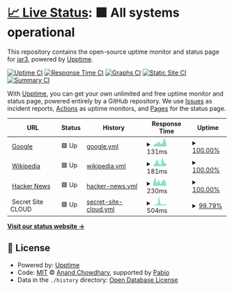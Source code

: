 # [📈 Live Status](https://capatres.com.ar): <!--live status--> **🟩 All systems operational**

This repository contains the open-source uptime monitor and status page for [jar3](https://capatres.com.ar), powered by [Upptime](https://github.com/upptime/upptime).

[![Uptime CI](https://github.com/jar3/upptime/workflows/Uptime%20CI/badge.svg)](https://github.com/jar3/upptime/actions?query=workflow%3A%22Uptime+CI%22)
[![Response Time CI](https://github.com/jar3/upptime/workflows/Response%20Time%20CI/badge.svg)](https://github.com/jar3/upptime/actions?query=workflow%3A%22Response+Time+CI%22)
[![Graphs CI](https://github.com/jar3/upptime/workflows/Graphs%20CI/badge.svg)](https://github.com/jar3/upptime/actions?query=workflow%3A%22Graphs+CI%22)
[![Static Site CI](https://github.com/jar3/upptime/workflows/Static%20Site%20CI/badge.svg)](https://github.com/jar3/upptime/actions?query=workflow%3A%22Static+Site+CI%22)
[![Summary CI](https://github.com/jar3/upptime/workflows/Summary%20CI/badge.svg)](https://github.com/jar3/upptime/actions?query=workflow%3A%22Summary+CI%22)

With [Upptime](https://upptime.js.org), you can get your own unlimited and free uptime monitor and status page, powered entirely by a GitHub repository. We use [Issues](https://github.com/jar3/upptime/issues) as incident reports, [Actions](https://github.com/jar3/upptime/actions) as uptime monitors, and [Pages](https://capatres.com.ar) for the status page.

<!--start: status pages-->
<!-- This summary is generated by Upptime (https://github.com/upptime/upptime) -->
<!-- Do not edit this manually, your changes will be overwritten -->
<!-- prettier-ignore -->
| URL | Status | History | Response Time | Uptime |
| --- | ------ | ------- | ------------- | ------ |
| <img alt="" src="https://icons.duckduckgo.com/ip3/www.google.com.ico" height="13"> [Google](https://www.google.com) | 🟩 Up | [google.yml](https://github.com/jar3/upptime/commits/HEAD/history/google.yml) | <details><summary><img alt="Response time graph" src="./graphs/google/response-time-week.png" height="20"> 131ms</summary><br><a href="https://jar3.github.io/upptime/history/google"><img alt="Response time 110" src="https://img.shields.io/endpoint?url=https%3A%2F%2Fraw.githubusercontent.com%2Fjar3%2Fupptime%2FHEAD%2Fapi%2Fgoogle%2Fresponse-time.json"></a><br><a href="https://jar3.github.io/upptime/history/google"><img alt="24-hour response time 98" src="https://img.shields.io/endpoint?url=https%3A%2F%2Fraw.githubusercontent.com%2Fjar3%2Fupptime%2FHEAD%2Fapi%2Fgoogle%2Fresponse-time-day.json"></a><br><a href="https://jar3.github.io/upptime/history/google"><img alt="7-day response time 131" src="https://img.shields.io/endpoint?url=https%3A%2F%2Fraw.githubusercontent.com%2Fjar3%2Fupptime%2FHEAD%2Fapi%2Fgoogle%2Fresponse-time-week.json"></a><br><a href="https://jar3.github.io/upptime/history/google"><img alt="30-day response time 105" src="https://img.shields.io/endpoint?url=https%3A%2F%2Fraw.githubusercontent.com%2Fjar3%2Fupptime%2FHEAD%2Fapi%2Fgoogle%2Fresponse-time-month.json"></a><br><a href="https://jar3.github.io/upptime/history/google"><img alt="1-year response time 110" src="https://img.shields.io/endpoint?url=https%3A%2F%2Fraw.githubusercontent.com%2Fjar3%2Fupptime%2FHEAD%2Fapi%2Fgoogle%2Fresponse-time-year.json"></a></details> | <details><summary><a href="https://jar3.github.io/upptime/history/google">100.00%</a></summary><a href="https://jar3.github.io/upptime/history/google"><img alt="All-time uptime 100.00%" src="https://img.shields.io/endpoint?url=https%3A%2F%2Fraw.githubusercontent.com%2Fjar3%2Fupptime%2FHEAD%2Fapi%2Fgoogle%2Fuptime.json"></a><br><a href="https://jar3.github.io/upptime/history/google"><img alt="24-hour uptime 100.00%" src="https://img.shields.io/endpoint?url=https%3A%2F%2Fraw.githubusercontent.com%2Fjar3%2Fupptime%2FHEAD%2Fapi%2Fgoogle%2Fuptime-day.json"></a><br><a href="https://jar3.github.io/upptime/history/google"><img alt="7-day uptime 100.00%" src="https://img.shields.io/endpoint?url=https%3A%2F%2Fraw.githubusercontent.com%2Fjar3%2Fupptime%2FHEAD%2Fapi%2Fgoogle%2Fuptime-week.json"></a><br><a href="https://jar3.github.io/upptime/history/google"><img alt="30-day uptime 100.00%" src="https://img.shields.io/endpoint?url=https%3A%2F%2Fraw.githubusercontent.com%2Fjar3%2Fupptime%2FHEAD%2Fapi%2Fgoogle%2Fuptime-month.json"></a><br><a href="https://jar3.github.io/upptime/history/google"><img alt="1-year uptime 99.99%" src="https://img.shields.io/endpoint?url=https%3A%2F%2Fraw.githubusercontent.com%2Fjar3%2Fupptime%2FHEAD%2Fapi%2Fgoogle%2Fuptime-year.json"></a></details>
| <img alt="" src="https://icons.duckduckgo.com/ip3/en.wikipedia.org.ico" height="13"> [Wikipedia](https://en.wikipedia.org) | 🟩 Up | [wikipedia.yml](https://github.com/jar3/upptime/commits/HEAD/history/wikipedia.yml) | <details><summary><img alt="Response time graph" src="./graphs/wikipedia/response-time-week.png" height="20"> 181ms</summary><br><a href="https://jar3.github.io/upptime/history/wikipedia"><img alt="Response time 182" src="https://img.shields.io/endpoint?url=https%3A%2F%2Fraw.githubusercontent.com%2Fjar3%2Fupptime%2FHEAD%2Fapi%2Fwikipedia%2Fresponse-time.json"></a><br><a href="https://jar3.github.io/upptime/history/wikipedia"><img alt="24-hour response time 201" src="https://img.shields.io/endpoint?url=https%3A%2F%2Fraw.githubusercontent.com%2Fjar3%2Fupptime%2FHEAD%2Fapi%2Fwikipedia%2Fresponse-time-day.json"></a><br><a href="https://jar3.github.io/upptime/history/wikipedia"><img alt="7-day response time 181" src="https://img.shields.io/endpoint?url=https%3A%2F%2Fraw.githubusercontent.com%2Fjar3%2Fupptime%2FHEAD%2Fapi%2Fwikipedia%2Fresponse-time-week.json"></a><br><a href="https://jar3.github.io/upptime/history/wikipedia"><img alt="30-day response time 173" src="https://img.shields.io/endpoint?url=https%3A%2F%2Fraw.githubusercontent.com%2Fjar3%2Fupptime%2FHEAD%2Fapi%2Fwikipedia%2Fresponse-time-month.json"></a><br><a href="https://jar3.github.io/upptime/history/wikipedia"><img alt="1-year response time 182" src="https://img.shields.io/endpoint?url=https%3A%2F%2Fraw.githubusercontent.com%2Fjar3%2Fupptime%2FHEAD%2Fapi%2Fwikipedia%2Fresponse-time-year.json"></a></details> | <details><summary><a href="https://jar3.github.io/upptime/history/wikipedia">100.00%</a></summary><a href="https://jar3.github.io/upptime/history/wikipedia"><img alt="All-time uptime 100.00%" src="https://img.shields.io/endpoint?url=https%3A%2F%2Fraw.githubusercontent.com%2Fjar3%2Fupptime%2FHEAD%2Fapi%2Fwikipedia%2Fuptime.json"></a><br><a href="https://jar3.github.io/upptime/history/wikipedia"><img alt="24-hour uptime 100.00%" src="https://img.shields.io/endpoint?url=https%3A%2F%2Fraw.githubusercontent.com%2Fjar3%2Fupptime%2FHEAD%2Fapi%2Fwikipedia%2Fuptime-day.json"></a><br><a href="https://jar3.github.io/upptime/history/wikipedia"><img alt="7-day uptime 100.00%" src="https://img.shields.io/endpoint?url=https%3A%2F%2Fraw.githubusercontent.com%2Fjar3%2Fupptime%2FHEAD%2Fapi%2Fwikipedia%2Fuptime-week.json"></a><br><a href="https://jar3.github.io/upptime/history/wikipedia"><img alt="30-day uptime 100.00%" src="https://img.shields.io/endpoint?url=https%3A%2F%2Fraw.githubusercontent.com%2Fjar3%2Fupptime%2FHEAD%2Fapi%2Fwikipedia%2Fuptime-month.json"></a><br><a href="https://jar3.github.io/upptime/history/wikipedia"><img alt="1-year uptime 100.00%" src="https://img.shields.io/endpoint?url=https%3A%2F%2Fraw.githubusercontent.com%2Fjar3%2Fupptime%2FHEAD%2Fapi%2Fwikipedia%2Fuptime-year.json"></a></details>
| <img alt="" src="https://icons.duckduckgo.com/ip3/news.ycombinator.com.ico" height="13"> [Hacker News](https://news.ycombinator.com) | 🟩 Up | [hacker-news.yml](https://github.com/jar3/upptime/commits/HEAD/history/hacker-news.yml) | <details><summary><img alt="Response time graph" src="./graphs/hacker-news/response-time-week.png" height="20"> 230ms</summary><br><a href="https://jar3.github.io/upptime/history/hacker-news"><img alt="Response time 341" src="https://img.shields.io/endpoint?url=https%3A%2F%2Fraw.githubusercontent.com%2Fjar3%2Fupptime%2FHEAD%2Fapi%2Fhacker-news%2Fresponse-time.json"></a><br><a href="https://jar3.github.io/upptime/history/hacker-news"><img alt="24-hour response time 369" src="https://img.shields.io/endpoint?url=https%3A%2F%2Fraw.githubusercontent.com%2Fjar3%2Fupptime%2FHEAD%2Fapi%2Fhacker-news%2Fresponse-time-day.json"></a><br><a href="https://jar3.github.io/upptime/history/hacker-news"><img alt="7-day response time 230" src="https://img.shields.io/endpoint?url=https%3A%2F%2Fraw.githubusercontent.com%2Fjar3%2Fupptime%2FHEAD%2Fapi%2Fhacker-news%2Fresponse-time-week.json"></a><br><a href="https://jar3.github.io/upptime/history/hacker-news"><img alt="30-day response time 331" src="https://img.shields.io/endpoint?url=https%3A%2F%2Fraw.githubusercontent.com%2Fjar3%2Fupptime%2FHEAD%2Fapi%2Fhacker-news%2Fresponse-time-month.json"></a><br><a href="https://jar3.github.io/upptime/history/hacker-news"><img alt="1-year response time 341" src="https://img.shields.io/endpoint?url=https%3A%2F%2Fraw.githubusercontent.com%2Fjar3%2Fupptime%2FHEAD%2Fapi%2Fhacker-news%2Fresponse-time-year.json"></a></details> | <details><summary><a href="https://jar3.github.io/upptime/history/hacker-news">100.00%</a></summary><a href="https://jar3.github.io/upptime/history/hacker-news"><img alt="All-time uptime 100.00%" src="https://img.shields.io/endpoint?url=https%3A%2F%2Fraw.githubusercontent.com%2Fjar3%2Fupptime%2FHEAD%2Fapi%2Fhacker-news%2Fuptime.json"></a><br><a href="https://jar3.github.io/upptime/history/hacker-news"><img alt="24-hour uptime 100.00%" src="https://img.shields.io/endpoint?url=https%3A%2F%2Fraw.githubusercontent.com%2Fjar3%2Fupptime%2FHEAD%2Fapi%2Fhacker-news%2Fuptime-day.json"></a><br><a href="https://jar3.github.io/upptime/history/hacker-news"><img alt="7-day uptime 100.00%" src="https://img.shields.io/endpoint?url=https%3A%2F%2Fraw.githubusercontent.com%2Fjar3%2Fupptime%2FHEAD%2Fapi%2Fhacker-news%2Fuptime-week.json"></a><br><a href="https://jar3.github.io/upptime/history/hacker-news"><img alt="30-day uptime 100.00%" src="https://img.shields.io/endpoint?url=https%3A%2F%2Fraw.githubusercontent.com%2Fjar3%2Fupptime%2FHEAD%2Fapi%2Fhacker-news%2Fuptime-month.json"></a><br><a href="https://jar3.github.io/upptime/history/hacker-news"><img alt="1-year uptime 100.00%" src="https://img.shields.io/endpoint?url=https%3A%2F%2Fraw.githubusercontent.com%2Fjar3%2Fupptime%2FHEAD%2Fapi%2Fhacker-news%2Fuptime-year.json"></a></details>
| <img alt="" src="https://icons.duckduckgo.com/ip3/null.ico" height="13"> Secret Site CLOUD | 🟩 Up | [secret-site-cloud.yml](https://github.com/jar3/upptime/commits/HEAD/history/secret-site-cloud.yml) | <details><summary><img alt="Response time graph" src="./graphs/secret-site-cloud/response-time-week.png" height="20"> 504ms</summary><br><a href="https://jar3.github.io/upptime/history/secret-site-cloud"><img alt="Response time 693" src="https://img.shields.io/endpoint?url=https%3A%2F%2Fraw.githubusercontent.com%2Fjar3%2Fupptime%2FHEAD%2Fapi%2Fsecret-site-cloud%2Fresponse-time.json"></a><br><a href="https://jar3.github.io/upptime/history/secret-site-cloud"><img alt="24-hour response time 135" src="https://img.shields.io/endpoint?url=https%3A%2F%2Fraw.githubusercontent.com%2Fjar3%2Fupptime%2FHEAD%2Fapi%2Fsecret-site-cloud%2Fresponse-time-day.json"></a><br><a href="https://jar3.github.io/upptime/history/secret-site-cloud"><img alt="7-day response time 504" src="https://img.shields.io/endpoint?url=https%3A%2F%2Fraw.githubusercontent.com%2Fjar3%2Fupptime%2FHEAD%2Fapi%2Fsecret-site-cloud%2Fresponse-time-week.json"></a><br><a href="https://jar3.github.io/upptime/history/secret-site-cloud"><img alt="30-day response time 292" src="https://img.shields.io/endpoint?url=https%3A%2F%2Fraw.githubusercontent.com%2Fjar3%2Fupptime%2FHEAD%2Fapi%2Fsecret-site-cloud%2Fresponse-time-month.json"></a><br><a href="https://jar3.github.io/upptime/history/secret-site-cloud"><img alt="1-year response time 693" src="https://img.shields.io/endpoint?url=https%3A%2F%2Fraw.githubusercontent.com%2Fjar3%2Fupptime%2FHEAD%2Fapi%2Fsecret-site-cloud%2Fresponse-time-year.json"></a></details> | <details><summary><a href="https://jar3.github.io/upptime/history/secret-site-cloud">99.79%</a></summary><a href="https://jar3.github.io/upptime/history/secret-site-cloud"><img alt="All-time uptime 99.96%" src="https://img.shields.io/endpoint?url=https%3A%2F%2Fraw.githubusercontent.com%2Fjar3%2Fupptime%2FHEAD%2Fapi%2Fsecret-site-cloud%2Fuptime.json"></a><br><a href="https://jar3.github.io/upptime/history/secret-site-cloud"><img alt="24-hour uptime 100.00%" src="https://img.shields.io/endpoint?url=https%3A%2F%2Fraw.githubusercontent.com%2Fjar3%2Fupptime%2FHEAD%2Fapi%2Fsecret-site-cloud%2Fuptime-day.json"></a><br><a href="https://jar3.github.io/upptime/history/secret-site-cloud"><img alt="7-day uptime 99.79%" src="https://img.shields.io/endpoint?url=https%3A%2F%2Fraw.githubusercontent.com%2Fjar3%2Fupptime%2FHEAD%2Fapi%2Fsecret-site-cloud%2Fuptime-week.json"></a><br><a href="https://jar3.github.io/upptime/history/secret-site-cloud"><img alt="30-day uptime 99.95%" src="https://img.shields.io/endpoint?url=https%3A%2F%2Fraw.githubusercontent.com%2Fjar3%2Fupptime%2FHEAD%2Fapi%2Fsecret-site-cloud%2Fuptime-month.json"></a><br><a href="https://jar3.github.io/upptime/history/secret-site-cloud"><img alt="1-year uptime 99.96%" src="https://img.shields.io/endpoint?url=https%3A%2F%2Fraw.githubusercontent.com%2Fjar3%2Fupptime%2FHEAD%2Fapi%2Fsecret-site-cloud%2Fuptime-year.json"></a></details>

<!--end: status pages-->

[**Visit our status website →**](https://capatres.com.ar)

## 📄 License

- Powered by: [Upptime](https://github.com/upptime/upptime)
- Code: [MIT](./LICENSE) © [Anand Chowdhary](https://anandchowdhary.com), supported by [Pabio](https://pabio.com)
- Data in the `./history` directory: [Open Database License](https://opendatacommons.org/licenses/odbl/1-0/)
